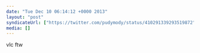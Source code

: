 ```yaml
---
date: "Tue Dec 10 06:14:12 +0000 2013"
layout: "post"
syndicateUrl: ["https://twitter.com/pudymody/status/410291339293519872"]
media: []
---
```

vlc ftw